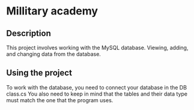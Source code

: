 # Millitary academy

## Description
This project involves working with the MySQL database.
Viewing, adding, and changing data from the database.

## Using the project
To work with the database, you need to connect your database in the DB class.cs
You also need to keep in mind that the tables and their data type must match the one that the program uses.
